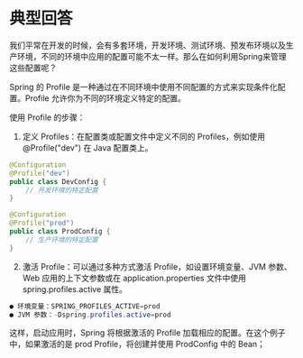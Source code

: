 # 典型回答


我们平常在开发的时候，会有多套环境，开发环境、测试环境、预发布环境以及生产环境，不同的环境中应用的配置可能不太一样。那么在如何利用Spring来管理这些配置呢？



Spring 的 Profile 是一种通过在不同环境中使用不同配置的方式来实现条件化配置。Profile 允许你为不同的环境定义特定的配置。



使用 Profile 的步骤：



1. 定义 Profiles：在配置类或配置文件中定义不同的 Profiles，例如使用 @Profile("dev") 在 Java 配置类上。

```java
@Configuration
@Profile("dev")
public class DevConfig {
    // 开发环境的特定配置
}

@Configuration
@Profile("prod")
public class ProdConfig {
    // 生产环境的特定配置
}

```



2. 激活 Profile：可以通过多种方式激活 Profile，如设置环境变量、JVM 参数、Web 应用的上下文参数或在 application.properties 文件中使用 spring.profiles.active 属性。



```java
● 环境变量：SPRING_PROFILES_ACTIVE=prod
● JVM 参数：-Dspring.profiles.active=prod
```



这样，启动应用时，Spring 将根据激活的 Profile 加载相应的配置。在这个例子中，如果激活的是 prod Profile，将创建并使用 ProdConfig 中的 Bean；


